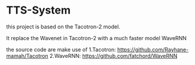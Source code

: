 # TTS-System

this project is based on the Tacotron-2 model.

It replace the Wavenet in Tacotron-2 with a much faster model WaveRNN

the source code are make use of 
1.Tacotron: https://github.com/Rayhane-mamah/Tacotron
2.WaveRNN: https://github.com/fatchord/WaveRNN
